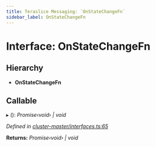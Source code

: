 ```yaml
---
title: Teraslice Messaging: `OnStateChangeFn`
sidebar_label: OnStateChangeFn
---
```


# Interface: OnStateChangeFn

## Hierarchy

* **OnStateChangeFn**

## Callable

▸ (): *Promise‹void› | void*

*Defined in [cluster-master/interfaces.ts:65](https://github.com/terascope/teraslice/blob/d8feecc03/packages/teraslice-messaging/src/cluster-master/interfaces.ts#L65)*

**Returns:** *Promise‹void› | void*
